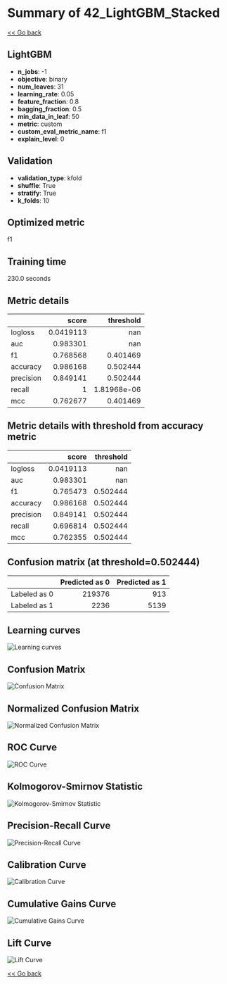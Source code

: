 # Summary of 42_LightGBM_Stacked

[<< Go back](../README.md)


## LightGBM
- **n_jobs**: -1
- **objective**: binary
- **num_leaves**: 31
- **learning_rate**: 0.05
- **feature_fraction**: 0.8
- **bagging_fraction**: 0.5
- **min_data_in_leaf**: 50
- **metric**: custom
- **custom_eval_metric_name**: f1
- **explain_level**: 0

## Validation
 - **validation_type**: kfold
 - **shuffle**: True
 - **stratify**: True
 - **k_folds**: 10

## Optimized metric
f1

## Training time

230.0 seconds

## Metric details
|           |     score |     threshold |
|:----------|----------:|--------------:|
| logloss   | 0.0419113 | nan           |
| auc       | 0.983301  | nan           |
| f1        | 0.768568  |   0.401469    |
| accuracy  | 0.986168  |   0.502444    |
| precision | 0.849141  |   0.502444    |
| recall    | 1         |   1.81968e-06 |
| mcc       | 0.762677  |   0.401469    |


## Metric details with threshold from accuracy metric
|           |     score |   threshold |
|:----------|----------:|------------:|
| logloss   | 0.0419113 |  nan        |
| auc       | 0.983301  |  nan        |
| f1        | 0.765473  |    0.502444 |
| accuracy  | 0.986168  |    0.502444 |
| precision | 0.849141  |    0.502444 |
| recall    | 0.696814  |    0.502444 |
| mcc       | 0.762355  |    0.502444 |


## Confusion matrix (at threshold=0.502444)
|              |   Predicted as 0 |   Predicted as 1 |
|:-------------|-----------------:|-----------------:|
| Labeled as 0 |           219376 |              913 |
| Labeled as 1 |             2236 |             5139 |

## Learning curves
![Learning curves](learning_curves.png)
## Confusion Matrix

![Confusion Matrix](confusion_matrix.png)


## Normalized Confusion Matrix

![Normalized Confusion Matrix](confusion_matrix_normalized.png)


## ROC Curve

![ROC Curve](roc_curve.png)


## Kolmogorov-Smirnov Statistic

![Kolmogorov-Smirnov Statistic](ks_statistic.png)


## Precision-Recall Curve

![Precision-Recall Curve](precision_recall_curve.png)


## Calibration Curve

![Calibration Curve](calibration_curve_curve.png)


## Cumulative Gains Curve

![Cumulative Gains Curve](cumulative_gains_curve.png)


## Lift Curve

![Lift Curve](lift_curve.png)



[<< Go back](../README.md)
